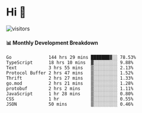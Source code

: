 # Hi 👋
 
![visitors](https://visitor-badge.glitch.me/badge?page_id=sorcererxw.sorcererx)

#### 📊 Monthly Development Breakdown

<!--START_SECTION:waka-->
```text
Go              144 hrs 29 mins ███████▓░░ 78.53%
TypeScript      18 hrs 10 mins  ▓░░░░░░░░░ 9.88%
Text            3 hrs 55 mins   ▒░░░░░░░░░ 2.13%
Protocol Buffer 2 hrs 47 mins   ▒░░░░░░░░░ 1.52%
Thrift          2 hrs 27 mins   ▒░░░░░░░░░ 1.33%
go.mod          2 hrs 21 mins   ▒░░░░░░░░░ 1.28%
protobuf        2 hrs 2 mins    ▒░░░░░░░░░ 1.11%
JavaScript      1 hr 28 mins    ▒░░░░░░░░░ 0.80%
CSS             1 hr            ▒░░░░░░░░░ 0.55%
JSON            50 mins         ▒░░░░░░░░░ 0.46%
```
<!--END_SECTION:waka-->
